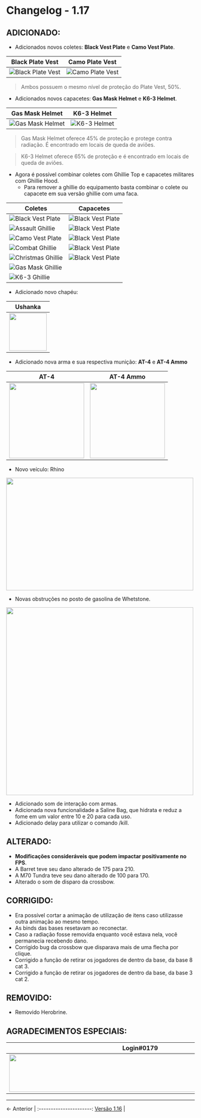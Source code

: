 # Changelog - 1.17

## **ADICIONADO**:
- Adicionados novos coletes: **Black Vest Plate** e **Camo Vest Plate**.

| Black Plate Vest | Camo Plate Vest |
|------------------|-----------------|
| ![Black Plate Vest](https://i.imgur.com/u1H6tBl.png) | ![Camo Plate Vest](https://i.imgur.com/Sxs6K7g.png)
> Ambos possuem o mesmo nível de proteção do Plate Vest, 50%.

- Adicionados novos capacetes: **Gas Mask Helmet** e **K6-3 Helmet**.

| Gas Mask Helmet | K6-3 Helmet |
|-----------------|-------------|
| ![Gas Mask Helmet](https://i.imgur.com/KULteIc.png) | ![K6-3 Helmet](https://i.imgur.com/MmksPU2.png)
> Gas Mask Helmet oferece 45% de proteção e protege contra radiação. É encontrado em locais de queda de aviões.

> K6-3 Helmet oferece 65% de proteção e é encontrado em locais de queda de aviões.

- Agora é possível combinar coletes com Ghillie Top e capacetes militares com Ghillie Hood.
  - Para remover a ghillie do equipamento basta combinar o colete ou capacete em sua versão ghillie com uma faca.

| Coletes | Capacetes |
|---------|----------|
| ![Black Vest Plate](https://imgur.com/RrUGXlR.png) | ![Black Vest Plate](https://i.imgur.com/jLEnMdq.png)
| ![Assault Ghillie](https://imgur.com/DTzZjzg.png) | ![Black Vest Plate](https://i.imgur.com/PX3gSdg.png)
| ![Camo Vest Plate](https://imgur.com/1eLrtuL.png) | ![Black Vest Plate](https://i.imgur.com/Ni4lpBP.png)
| ![Combat Ghillie](https://imgur.com/VGTfO6U.png) |![Black Vest Plate](https://i.imgur.com/M8PoGDU.png)
| ![Christmas Ghillie](https://imgur.com/F6FdMCO.png) | ![Black Vest Plate](https://i.imgur.com/S6QAqWs.png)
| ![Gas Mask Ghillie](https://imgur.com/14aHQ3k.png) | 
| ![K6-3 Ghillie](https://imgur.com/9bhUjsg.png) | 

- Adicionado novo chapéu:

| Ushanka |
|---------|
| <img src="https://i.imgur.com/aBDGc4L.png" width=100 /> |



- Adicionado nova arma e sua respectiva munição: **AT-4** e **AT-4 Ammo**

| AT-4 | AT-4 Ammo|
|------|----------|
| <img src="https://i.imgur.com/ttoRTYG.png" width=200 height=200 /> |  <img src="https://i.imgur.com/B8aFsc0.png" width=200 /> |

- Novo veículo: Rhino

<img src="https://media.discordapp.net/attachments/838800628763066398/1091801650278182992/image.png" width=500 height=300 />

- Novas obstruções no posto de gasolina de Whetstone.

<img src="https://i.imgur.com/XizcRXI.png" width=500 />

- Adicionado som de interação com armas.
- Adicionada nova funcionalidade a Saline Bag, que hidrata e reduz a fome em um valor entre 10 e 20 para cada uso. 
- Adicionado delay para utilizar o comando /kill.

## **ALTERADO**:
- **Modificações consideráveis que podem impactar positivamente no FPS**.
- A Barret teve seu dano alterado de 175 para 210.
- A M70 Tundra teve seu dano alterado de 100 para 170.
- Alterado o som de disparo da crossbow.

## **CORRIGIDO**:
- Era possível cortar a animação de utilização de itens caso utilizasse outra animação ao mesmo tempo.
- As binds das bases resetavam ao reconectar.
- Caso a radiação fosse removida enquanto você estava nela, você permanecia recebendo dano.
- Corrigido bug da crossbow que disparava mais de uma flecha por clique.
- Corrigido a função de retirar os jogadores de dentro da base, da base 8 cat 3.
- Corrigido a função de retirar os jogadores de dentro da base, da base 3 cat 2.

## **REMOVIDO**:
- Removido Herobrine.

## **AGRADECIMENTOS ESPECIAIS**:
| Login#0179 | Surfista#2160 | Duckzinn#9307 | Castro#1519 | gordin#4052 | LeaozinDoJ5#6989 | Jackson / One-#5328 | Realone2#5469 |
|------------|---------------|---------------|-------------|-------------|------------------|---------------------|--------------|
| <img src="https://images-ext-1.discordapp.net/external/Mdlwopbc1xm6ujFL3hReSk0MG1w2Z2QEdPTRIqcQ8YY/%3Fsize%3D2048/https/cdn.discordapp.com/avatars/1020163169898991636/a44fecd63badd523632fe0c35845ca66.png" width=700 height=100 /> | <img src="https://images-ext-2.discordapp.net/external/Vud5Tf4NIVNMyjGUrKoYCyHlvc0IddE6I_FJsIOihyg/%3Fsize%3D2048/https/cdn.discordapp.com/avatars/466595501190414346/3d6e267f963ed485dfd67dea15e81f9e.png" width=700 height=100 /> |  <img src="https://images-ext-2.discordapp.net/external/q5OYXFyjow06Uc-1hLeluLmHB4eNnqOGGmy3YNIGQQE/%3Fsize%3D2048/https/cdn.discordapp.com/avatars/578766393579929601/ba79d3ea3c7067a9e5d97e9d1b6a19a0.png" width=700 height=100 /> |  <img src="https://images-ext-2.discordapp.net/external/scRG_qV4q7ocqAAaXHvksCqirDm1OUEO47ynVK9XYRo/%3Fsize%3D2048/https/cdn.discordapp.com/avatars/245336880755769345/00b2c7468c6666f19017ff6039d2f37c.webp" width=700 height=100 /> |  <img src="https://images-ext-2.discordapp.net/external/YZ4niUeXQE9N6JF0tuCuc1N6MBq3UKd2FTl_DOb-EV8/%3Fsize%3D2048/https/cdn.discordapp.com/avatars/937502177805619230/2ca04259f4df86a75e640cee9554309b.webp" width=700 height=100 /> |<img src="https://images-ext-2.discordapp.net/external/Ens7Z-iPFu-cGRETylWqQJY4-K0j2DIlHhaVSxaNESs/%3Fsize%3D2048/https/cdn.discordapp.com/avatars/991893888589627494/833dfcd7693814dc2f05dc61c9fc5e5b.webp" width=130 height=100 /> | <img src="https://images-ext-1.discordapp.net/external/joc41Tu980fMS7AJcUH0O_wyJ1T4Fex6WS7PepZv2xQ/%3Fsize%3D2048/https/cdn.discordapp.com/avatars/465228758236790784/c1cc9a4610939bb9c2a8ad5eebea4ecc.webp?width=676&height=676" width=500 height=90 /> | <img src="https://images-ext-1.discordapp.net/external/AKNE6QOtJvTtGN-uERVgi4YXposy_CJZmsenHeKSUkM/%3Fsize%3D2048/https/cdn.discordapp.com/avatars/411174649787973644/f62b53de2a61469c8c19d565d7800dc9.webp?width=676&height=676" width=100 height=100 /> |

---

← Anterior             | 
:----------------------:
[Versão 1.16](https://stoneagemta.com/releases/dayz/1.16) |
